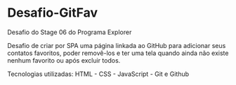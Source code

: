 # Desafio-GitFav
 
Desafio do Stage 06 do Programa Explorer

Desafio de criar por SPA uma página linkada ao GitHub para adicionar seus contatos favoritos, poder removê-los e ter uma tela quando ainda não existe nenhum favorito ou após excluir todos.

Tecnologias utilizadas: HTML - CSS - JavaScript - Git e Github
